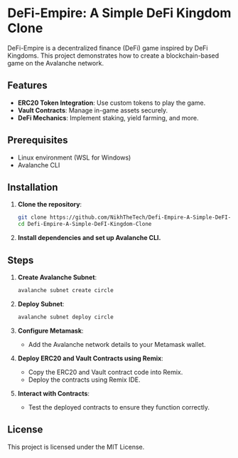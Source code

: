 # DeFi-Empire: A Simple DeFi Kingdom Clone

DeFi-Empire is a decentralized finance (DeFi) game inspired by DeFi Kingdoms. This project demonstrates how to create a blockchain-based game on the Avalanche network.

## Features

- **ERC20 Token Integration**: Use custom tokens to play the game.
- **Vault Contracts**: Manage in-game assets securely.
- **DeFi Mechanics**: Implement staking, yield farming, and more.

## Prerequisites

- Linux environment (WSL for Windows)
- Avalanche CLI

## Installation

1. **Clone the repository**:
   ```bash
   git clone https://github.com/NikhTheTech/Defi-Empire-A-Simple-DeFI-Kingdom-Clone.git
   cd Defi-Empire-A-Simple-DeFI-Kingdom-Clone
   ```

2. **Install dependencies and set up Avalanche CLI.**

## Steps

1. **Create Avalanche Subnet**:
   ```bash
   avalanche subnet create circle
   ```

2. **Deploy Subnet**:
   ```bash
   avalanche subnet deploy circle
   ```

3. **Configure Metamask**:
   - Add the Avalanche network details to your Metamask wallet.

4. **Deploy ERC20 and Vault Contracts using Remix**:
   - Copy the ERC20 and Vault contract code into Remix.
   - Deploy the contracts using Remix IDE.

5. **Interact with Contracts**:
   - Test the deployed contracts to ensure they function correctly.

## License

This project is licensed under the MIT License.
